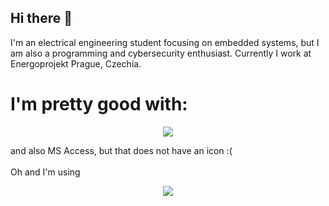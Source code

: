 ## Hi there 👋
I'm an electrical engineering student focusing on embedded systems, but I am also a programming and cybersecurity enthusiast. Currently I work at Energoprojekt Prague, Czechia.

# I'm pretty good with:
<p align="center">
  <a href="https://skillicons.dev">
    <img src="https://skillicons.dev/icons?i=c,cpp,python,html,azure,raspberrypi,arduino,debian,nginx" />
  </a>
</p>
and also MS Access, but that does not have an icon :(
<br>
<br>
Oh and I'm using
<p align="center">
  <a href="https://skillicons.dev">
    <img src="https://skillicons.dev/icons?i=vscode,vim,replit" />
  </a>
</p>

<!--
**eduarddlabal/eduarddlabal** is a ✨ _special_ ✨ repository because its `README.md` (this file) appears on your GitHub profile.

Here are some ideas to get you started:

- 🔭 I’m currently working on ...
- 🌱 I’m currently learning ...
- 👯 I’m looking to collaborate on ...
- 🤔 I’m looking for help with ...
- 💬 Ask me about ...
- 📫 How to reach me: ...
- 😄 Pronouns: ...
- ⚡ Fun fact: ...
-->
